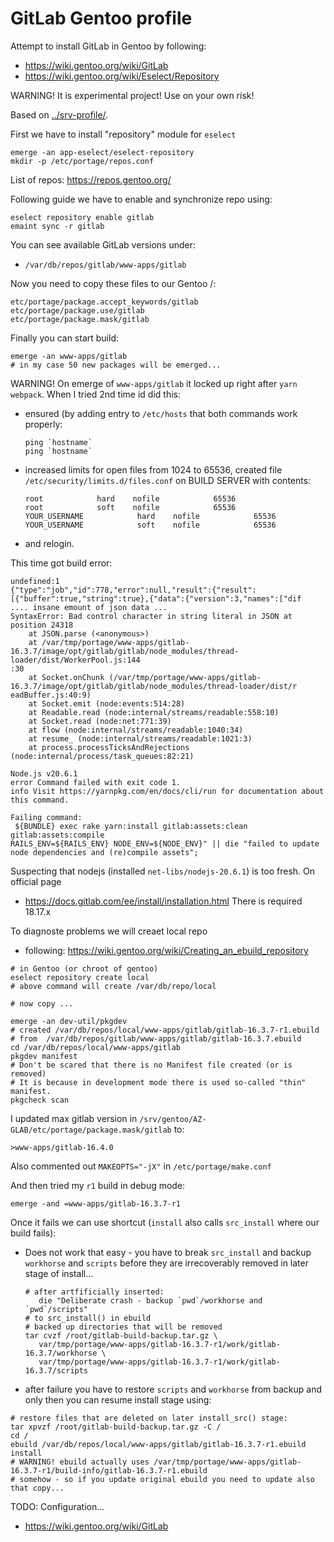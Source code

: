 # GitLab Gentoo profile

Attempt to install GitLab in Gentoo by following:
- https://wiki.gentoo.org/wiki/GitLab
- https://wiki.gentoo.org/wiki/Eselect/Repository

WARNING! It is experimental project! Use on your own risk!

Based on [../srv-profile/](../srv-profile/).

First we have to install "repository" module for `eselect`
```shell
emerge -an app-eselect/eselect-repository
mkdir -p /etc/portage/repos.conf
```
List of repos: https://repos.gentoo.org/

Following guide we have to enable and synchronize repo using:
```shell
eselect repository enable gitlab
emaint sync -r gitlab
```

You can see available GitLab versions under:
- `/var/db/repos/gitlab/www-apps/gitlab`

Now you need to copy these files to our Gentoo /:
```
etc/portage/package.accept_keywords/gitlab
etc/portage/package.use/gitlab
etc/portage/package.mask/gitlab
```

Finally you can start build:
```shell
emerge -an www-apps/gitlab
# in my case 50 new packages will be emerged...
```

WARNING! On emerge of `www-apps/gitlab` it locked up right after
`yarn webpack`. When I tried 2nd time id did this:
* ensured (by adding entry to `/etc/hosts` that both commands work properly:
  ```shell
  ping `hostname`
  ping `hostname`
  ```
* increased limits for open files from 1024 to 65536, created file `/etc/security/limits.d/files.conf`
  on BUILD SERVER with contents:
  ```
  root            hard    nofile            65536
  root            soft    nofile            65536
  YOUR_USERNAME            hard    nofile            65536
  YOUR_USERNAME            soft    nofile            65536
  ```
* and relogin.

This time got build error:
```
undefined:1                                                                                                             
{"type":"job","id":778,"error":null,"result":{"result":[{"buffer":true,"string":true},{"data":{"version":3,"names":["dif
.... insane emount of json data ...
SyntaxError: Bad control character in string literal in JSON at position 24318                                 
    at JSON.parse (<anonymous>)                                                                                         
    at /var/tmp/portage/www-apps/gitlab-16.3.7/image/opt/gitlab/gitlab/node_modules/thread-loader/dist/WorkerPool.js:144
:30                                                                                                                     
    at Socket.onChunk (/var/tmp/portage/www-apps/gitlab-16.3.7/image/opt/gitlab/gitlab/node_modules/thread-loader/dist/r
eadBuffer.js:40:9)                                                                                                      
    at Socket.emit (node:events:514:28)                                                                                 
    at Readable.read (node:internal/streams/readable:558:10)                                                            
    at Socket.read (node:net:771:39)                                                                                    
    at flow (node:internal/streams/readable:1040:34)                                                                    
    at resume_ (node:internal/streams/readable:1021:3)
    at process.processTicksAndRejections (node:internal/process/task_queues:82:21)

Node.js v20.6.1
error Command failed with exit code 1.
info Visit https://yarnpkg.com/en/docs/cli/run for documentation about this command.

Failing command:
 ${BUNDLE} exec rake yarn:install gitlab:assets:clean gitlab:assets:compile              
RAILS_ENV=${RAILS_ENV} NODE_ENV=${NODE_ENV}" || die "failed to update node dependencies and (re)compile assets";
```
Suspecting that nodejs (installed `net-libs/nodejs-20.6.1`) is too fresh. On official page
- https://docs.gitlab.com/ee/install/installation.html
There is required 18.17.x


To diagnoste problems we will creaet local repo
- following: https://wiki.gentoo.org/wiki/Creating_an_ebuild_repository

```shell
# in Gentoo (or chroot of gentoo)
eselect repository create local
# above command will create /var/db/repo/local

# now copy ...

emerge -an dev-util/pkgdev
# created /var/db/repos/local/www-apps/gitlab/gitlab-16.3.7-r1.ebuild
# from  /var/db/repos/gitlab/www-apps/gitlab/gitlab-16.3.7.ebuild
cd /var/db/repos/local/www-apps/gitlab
pkgdev manifest
# Don't be scared that there is no Manifest file created (or is removed)
# It is because in development mode there is used so-called "thin" manifest.
pkgcheck scan
```
I updated max gitlab version in `/srv/gentoo/AZ-GLAB/etc/portage/package.mask/gitlab` to:
```
>www-apps/gitlab-16.4.0
```
Also commented out `MAKEOPTS="-jX"` in `/etc/portage/make.conf`

And then tried my `r1` build in debug mode:
```shell
emerge -and =www-apps/gitlab-16.3.7-r1
```

Once it fails we can use shortcut (`install` also calls `src_install` where our build fails):
- Does not work that easy - you have to break `src_install` and backup `workhorse` and `scripts` before
  they are irrecoverably removed in later stage of install...
  ```shell
  # after artfificially inserted:
     die "Deliberate crash - backup `pwd`/workhorse and `pwd`/scripts"
  # to src_install() in ebuild 
  # backed up directories that will be removed
  tar cvzf /root/gitlab-build-backup.tar.gz \
     var/tmp/portage/www-apps/gitlab-16.3.7-r1/work/gitlab-16.3.7/workhorse \
     var/tmp/portage/www-apps/gitlab-16.3.7-r1/work/gitlab-16.3.7/scripts
  ```
- after failure you have to restore `scripts` and `workhorse` from backup and only then
  you can resume install stage using:

```shell
# restore files that are deleted on later install_src() stage:
tar xpvzf /root/gitlab-build-backup.tar.gz -C /
cd / 
ebuild /var/db/repos/local/www-apps/gitlab/gitlab-16.3.7-r1.ebuild install
# WARNING! ebuild actually uses /var/tmp/portage/www-apps/gitlab-16.3.7-r1/build-info/gitlab-16.3.7-r1.ebuild
# somehow - so if you update original ebuild you need to update also that copy...
```

TODO: Configuration...
- https://wiki.gentoo.org/wiki/GitLab

